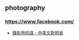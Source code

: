 ## photography

### https://www.facebook.com/
- [攝影用術語 - 中英文對照表](https://www.facebook.com/notes/%E9%99%B3%E5%81%89/%E6%94%9D%E5%BD%B1%E7%94%A8%E8%A1%93%E8%AA%9E-%E4%B8%AD%E8%8B%B1%E6%96%87%E5%B0%8D%E7%85%A7%E8%A1%A8/610762842310236/)
